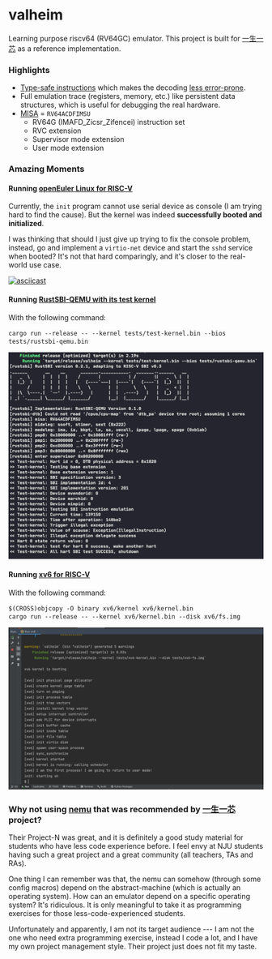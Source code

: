 # valheim
Learning purpose riscv64 (RV64GC) emulator.
This project is built for [一生一芯](https://ysyx.org/) as a reference implementation.

### Highlights
- [Type-safe instructions](valheim-asm/src/isa/typed.rs) which makes the decoding [less error-prone](valheim-asm/src/isa/decode.rs).
- Full emulation trace (registers, memory, etc.) like persistent data structures, which is useful for debugging the real hardware.
- [MISA]() = `RV64ACDFIMSU`
  - RV64G (IMAFD_Zicsr_Zifencei) instruction set
  - RVC extension
  - Supervisor mode extension
  - User mode extension

### Amazing Moments

#### Running [openEuler Linux for RISC-V](https://github.com/openeuler-mirror/RISC-V)

Currently, the `init` program cannot use serial device as console (I am trying hard to find the cause).
But the kernel was indeed __successfully booted and initialized__.

I was thinking that should I just give up trying to fix the console problem, instead,
go and implement a `virtio-net` device and start the `sshd` service when booted? 
It's not that hard comparingly, and it's closer to the real-world use case.

[![asciicast](https://asciinema.org/a/481577.svg)](https://asciinema.org/a/481577)

#### Running [RustSBI-QEMU with its test kernel](https://github.com/rustsbi/rustsbi-qemu)
With the following command:
```shell
cargo run --release -- --kernel tests/test-kernel.bin --bios tests/rustsbi-qemu.bin
```

![rustsbi-booting](./pictures/rustsbi-booting.jpg)

#### Running [xv6 for RISC-V](https://github.com/mit-pdos/xv6-riscv)
With the following command:
```shell
$(CROSS)objcopy -O binary xv6/kernel xv6/kernel.bin
cargo run --release -- --kernel xv6/kernel.bin --disk xv6/fs.img
```

![xv6-booting](./pictures/xv6-booting.png)

### Why not using [nemu](https://github.com/NJU-ProjectN/nemu) that was recommended by [一生一芯](https://ysyx.org/) project?

Their Project-N was great, and it is definitely a good study material for students who have less code experience before.
I feel envy at NJU students having such a great project and a great community (all teachers, TAs and RAs).

One thing I can remember was that, the nemu can somehow (through some config macros) depend on the abstract-machine 
(which is actually an operating system). How can an emulator depend on a specific operating system? It's ridiculous. 
It is only meaningful to take it as programming exercises for those less-code-experienced students. 

Unfortunately and apparently, I am not its target audience --- I am not the one who need extra programming exercise, 
instead I code a lot, and I have my own project management style. Their project just does not fit my taste.
